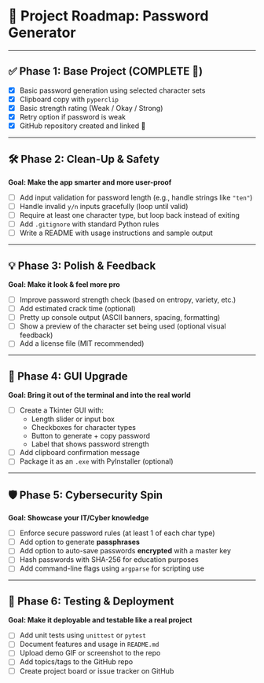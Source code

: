 # 📍 Project Roadmap: Password Generator

---

## ✅ Phase 1: Base Project (COMPLETE 🎉)
- [x] Basic password generation using selected character sets
- [x] Clipboard copy with `pyperclip`
- [x] Basic strength rating (Weak / Okay / Strong)
- [x] Retry option if password is weak
- [x] GitHub repository created and linked 💪

---

## 🛠️ Phase 2: Clean-Up & Safety
**Goal: Make the app smarter and more user-proof**

- [ ] Add input validation for password length (e.g., handle strings like `"ten"`)
- [ ] Handle invalid `y/n` inputs gracefully (loop until valid)
- [ ] Require at least one character type, but loop back instead of exiting
- [ ] Add `.gitignore` with standard Python rules
- [ ] Write a README with usage instructions and sample output

---

## 💡 Phase 3: Polish & Feedback
**Goal: Make it look & feel more pro**

- [ ] Improve password strength check (based on entropy, variety, etc.)
- [ ] Add estimated crack time (optional)
- [ ] Pretty up console output (ASCII banners, spacing, formatting)
- [ ] Show a preview of the character set being used (optional visual feedback)
- [ ] Add a license file (MIT recommended)

---

## 🎨 Phase 4: GUI Upgrade
**Goal: Bring it out of the terminal and into the real world**

- [ ] Create a Tkinter GUI with:
  - Length slider or input box
  - Checkboxes for character types
  - Button to generate + copy password
  - Label that shows password strength
- [ ] Add clipboard confirmation message
- [ ] Package it as an `.exe` with PyInstaller (optional)

---

## 🛡️ Phase 5: Cybersecurity Spin
**Goal: Showcase your IT/Cyber knowledge**

- [ ] Enforce secure password rules (at least 1 of each char type)
- [ ] Add option to generate **passphrases**
- [ ] Add option to auto-save passwords **encrypted** with a master key
- [ ] Hash passwords with SHA-256 for education purposes
- [ ] Add command-line flags using `argparse` for scripting use

---

## 🧪 Phase 6: Testing & Deployment
**Goal: Make it deployable and testable like a real project**

- [ ] Add unit tests using `unittest` or `pytest`
- [ ] Document features and usage in `README.md`
- [ ] Upload demo GIF or screenshot to the repo
- [ ] Add topics/tags to the GitHub repo
- [ ] Create project board or issue tracker on GitHub

